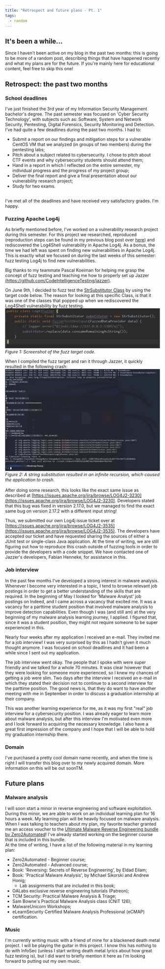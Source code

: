 ```yaml
---
title: "Retrospect and future plans - Pt. 1"
tags:
  - random
---
```

## It's been a while...
Since I haven't been active on my blog in the past two months: this is going to be more of a random post, describing things that have happened recently and what my plans are for the future. If you're mainly here for educational content, feel free to skip this one!<br>

## Retrospect: the past two months 
### School deadlines
I've just finished the 3rd year of my Information Security Management bachelor's degree. The past semester was focused on 'Cyber Security Technology', with subjects such as: Software, System and Network Security, Pentesting, Digital Forensics, Security Monitoring and Detection. I've had quite a few deadlines during the past two months. I had to: 
- Submit a report on our findings and mitigation steps for a vulnerable CentOS VM that we analyzed (in groups of two members) during the pentesting labs;
- Pitch about a subject related to cybersecurity. I chose to pitch about CTF events and why cybersecurity students should attend them;
- Hand in a report in which I reflected on the entire semester, my individual progress and the progress of my project group;
- Deliver the final report and give a final presentation about our vulnerability research project;
- Study for two exams.

<br>I've met all of the deadlines and have received very satisfactory grades. I'm happy.

### Fuzzing Apache Log4j
As briefly mentioned before, I've worked on a vulnerability research project during this semester. For this project we researched, reproduced (reproduction steps can be found in my previous blog post over [here](/reproducing-log4shell/)) and rediscovered the Log4Shell vulnerability in Apache Log4j. As a bonus, the time we had left was spent on finding new vulnerabilities in Apache Log4j. This is exactly what we focused on during the last weeks of this semester: fuzz testing Log4j to find new vulnerabilities.<br> 

Big thanks to my teammate Pascal Koeiman for helping me grasp the concept of fuzz testing and teaching me how to properly set up Jazzer [(https://github.com/CodeIntelligenceTesting/jazzer)](https://github.com/CodeIntelligenceTesting/jazzer).<br>

On June 9th, I decided to fuzz test the [StrSubstitutor Class](https://logging.apache.org/log4j/2.x/log4j-core/apidocs/org/apache/logging/log4j/core/lookup/StrSubstitutor.html) by using the  target code below. The reason for looking at this specific Class, is that it was one of the classes that popped up when we rediscovered the Log4Shell vulnerability by fuzz testing.<br>
![log4j001.png](/assets/images/log4j001.png)<br>*Figure 1: Screenshot of the fuzz target code.*<br>

When I compiled the fuzz target and ran it through Jazzer, it quickly resulted in the following crash:<br>![log4j002.png](/assets/images/log4j002.png)<br>*Figure 2: A string substitution resulted in an infinite recursion, which caused the application to crash.* <br> 
<br>After doing some research, this looks like the exact same issue as described at [https://issues.apache.org/jira/browse/LOG4J2-3230](https://issues.apache.org/jira/browse/LOG4J2-3230). Developers stated that this bug was fixed in version 2.17.0, but we managed to find the exact same bug on version 2.17.2 with a different input string!<br> 

Thus, we submitted our own Log4j issue ticket over at [https://issues.apache.org/jira/browse/LOG4J2-3535](https://issues.apache.org/jira/browse/LOG4J2-3535). The developers have accepted our ticket and have requested sharing the sources of either a JUnit test or single-class Java application. At the time of writing, we are still figuring out how to reproduce this crash outside of fuzzing tools in order to provide the developers with a code snippet. We have contacted one of Jazzer's developers, Fabian Henneke, for assistance in this.<br>

### Job interview
In the past few months I've developed a strong interest in malware analysis. Whenever I become very interested in a topic, I tend to browse relevant job postings in order to get a better understanding of the skills that are required. In the beginning of May I looked for 'Malware Analyst' job postings on Indeed, and I came across a vacancy that excited me. It was a vacancy for a parttime student position that involved malware analysis to improve detection capabilities. 
Even though I was (and still am) at the very beginning of my malware analysis learning journey, I applied. I figured that, since it was a student position, they might not require someone to be super experienced in this. <br>

Nearly four weeks after my application I received an e-mail. They invited me for a job interview! I was very surprised by this as I hadn't given it much thought anymore. I was focused on school deadlines and it had been a while since I sent out my application.<br>

The job interview went okay. The people that I spoke with were super friendly and we talked for a whole 70 minutes. It was clear however that they were looking for someone more experienced, so I knew my chances of getting a job were slim. Two days after the interview I received an e-mail in which they stated their decision not to continue to a second interview for the parttime position. The good news is, that they do want to have another meeting with me in September in order to discuss a graduation internship at their company.<br>

This was another learning experience for me, as it was my first "real" job interview for a cybersecurity position. I was already eager to learn more about malware analysis, but after this interview I'm motivated even more and I look forward to acquiring the necessary knowledge. I also have a great first impression of the company and I hope that I will be able to hold my graduation internship there.<br>

### Domain
I've purchased a pretty cool domain name recently, and when the time is right I will transfer this blog over to my newly acquired domain. More information on this will be out soonTM.<br>

## Future plans
### Malware analysis
I will soon start a minor in reverse engineering and software exploitation. During this minor, we are able to work on an individual learning plan for 16 hours a week. My learning plan will be heavily focused on malware analysis. When I was talking to teachers about my plan, my favorite teacher granted me an access voucher to the [Ultimate Malware Reverse Engineering bundle by Zero2Automated](https://courses.zero2auto.com/beginner-bundle)! I've already started working on the beginner course that is included in this bundle.<br>
At the time of writing, I have a list of the following material in my learning plan:
- Zero2Automated - Beginner course;
- Zero2Automated - Advanced course;
- Book: 'Reversing: Secrets of Reverse Engineering', by Eldad Eilam;
- Book: 'Practical Malware Analysis', by Michael Sikorski and Andrew Honig;
	- Lab assignments that are included in this book;
- OALabs exclusive reverse engineering tutorials (Patreon);
- TCM Security: Practical Malware Analysis & Triage;
- Sam Bowne's Practical Malware Analysis class (CNIT 126);
- MalwareUnicorn Workshops;
- eLearnSecurity Certified Malware Analysis Professional (eCMAP) certification.

### Music
I'm currently writing music with a friend of mine for a blackened death metal project. I will be playing the guitar in this project. I know this has nothing to do with InfoSec (unless I start writing death metal lyrics about how great fuzz testing is), but I did want to briefly mention it here as I'm looking forward to putting out my own music.